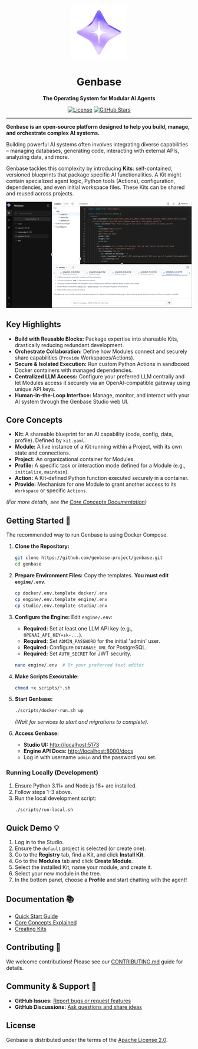<p align="center">
  <img src="https://raw.githubusercontent.com/genbase-project/genbase/refs/heads/main/docs/public/logo.png" width="150" alt="Genbase Logo">
</p>

<h1 align="center">Genbase</h1>

<p align="center">
  <strong>The Operating System for Modular AI Agents</strong>
</p>

<p align="center">
  <a href="LICENSE"><img src="https://img.shields.io/badge/license-Apache--2.0-blue.svg" alt="License"></a>
  <a href="https://github.com/genbase-project/genbase/stargazers"><img src="https://img.shields.io/github/stars/genbase-project/genbase.svg?style=social&label=Star" alt="GitHub Stars"></a>
  <!-- Add Build Status, Docs, Discord badges when available -->
</p>

---

**Genbase is an open-source platform designed to help you build, manage, and orchestrate complex AI systems.** 

Building powerful AI systems often involves integrating diverse capabilities – managing databases, generating code, interacting with external APIs, analyzing data, and more.

Genbase tackles this complexity by introducing **Kits**: self-contained, versioned blueprints that package specific AI functionalities. A Kit might contain specialized agent logic, Python tools (Actions), configuration, dependencies, and even initial workspace files. These Kits can be shared and reused across projects.


![Genbase Studio Interface - Module View](https://raw.githubusercontent.com/genbase-project/genbase/refs/heads/main/docs/public/module.png)

## Key Highlights

*   **Build with Reusable Blocks:** Package expertise into shareable Kits, drastically reducing redundant development.
*   **Orchestrate Collaboration:** Define how Modules connect and securely share capabilities (`Provide` Workspaces/Actions).
*   **Secure & Isolated Execution:** Run custom Python Actions in sandboxed Docker containers with managed dependencies.
*   **Centralized LLM Access:** Configure your preferred LLM centrally and let Modules access it securely via an OpenAI-compatible gateway using unique API keys.
*   **Human-in-the-Loop Interface:** Manage, monitor, and interact with your AI system through the Genbase Studio web UI.

## Core Concepts

*   **Kit:** A shareable blueprint for an AI capability (code, config, data, profile). Defined by `kit.yaml`.
*   **Module:** A live instance of a Kit running within a Project, with its own state and connections.
*   **Project:** An organizational container for Modules.
*   **Profile:** A specific task or interaction mode defined for a Module (e.g., `initialize`, `maintain`).
*   **Action:** A Kit-defined Python function executed securely in a container.
*   **Provide:** Mechanism for one Module to grant another access to its `Workspace` or specific `Actions`.

*(For more details, see the [Core Concepts Documentation](link-to-docs/concepts))*

## Getting Started 🚀

The recommended way to run Genbase is using Docker Compose.

1.  **Clone the Repository:**
    ```bash
    git clone https://github.com/genbase-project/genbase.git
    cd genbase
    ```

2.  **Prepare Environment Files:** Copy the templates. **You must edit `engine/.env`**.
    ```bash
    cp docker/.env.template docker/.env
    cp engine/.env.template engine/.env
    cp studio/.env.template studio/.env
    ```

3.  **Configure the Engine:** Edit `engine/.env`:
    *   **Required:** Set at least one LLM API key (e.g., `OPENAI_API_KEY=sk-...`).
    *   **Required:** Set `ADMIN_PASSWORD` for the initial 'admin' user.
    *   **Required:** Configure `DATABASE_URL` for PostgreSQL.
    *   **Required:** Set `AUTH_SECRET` for JWT security.
    ```bash
    nano engine/.env  # Or your preferred text editor
    ```

4.  **Make Scripts Executable:**
    ```bash
    chmod +x scripts/*.sh
    ```

5.  **Start Genbase:**
    ```bash
    ./scripts/docker-run.sh up
    ```
    *(Wait for services to start and migrations to complete).*

6.  **Access Genbase:**
    *   **Studio UI:** [http://localhost:5173](http://localhost:5173)
    *   **Engine API Docs:** [http://localhost:8000/docs](http://localhost:8000/docs)
    *   Log in with username `admin` and the password you set.

### Running Locally (Development)

1.  Ensure Python 3.11+ and Node.js 18+ are installed.
2.  Follow steps 1-3 above.
3.  Run the local development script:
    ```bash
    ./scripts/run-local.sh
    ```

## Quick Demo 💡

1.  Log in to the Studio.
2.  Ensure the `default` project is selected (or create one).
3.  Go to the **Registry** tab, find a Kit, and click **Install Kit**.
4.  Go to the **Modules** tab and click **Create Module**.
5.  Select the installed Kit, name your module, and create it.
6.  Select your new module in the tree.
7.  In the bottom panel, choose a **Profile** and start chatting with the agent!

## Documentation 📚

*   [Quick Start Guide](https://docs.genbase.io/docs/quick-start)
*   [Core Concepts Explained](https://docs.genbase.io/docs/concepts)
*   [Creating Kits](https://docs.genbase.io/docs/development/creating-kits)

## Contributing 🤝

We welcome contributions! Please see our [CONTRIBUTING.md](CONTRIBUTING.md) guide for details.

## Community & Support 💬

*   **GitHub Issues:** [Report bugs or request features](https://github.com/genbase-project/genbase/issues)
*   **GitHub Discussions:** [Ask questions and share ideas](https://github.com/genbase-project/genbase/discussions)

## License

Genbase is distributed under the terms of the [Apache License 2.0](LICENSE).